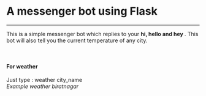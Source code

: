 <h1> A messenger bot using Flask </h1>
<hr>
<p> This is a simple messenger bot which replies to your <b>hi, hello and hey </b>.
This bot will also tell you the current temperature of any city. </p>
<br>
<b><h4>For weather </h4></b>
<p> Just type : weather city_name<br>
<i>Example weather biratnagar</i>
</p>